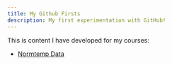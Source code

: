 ```yaml
---
title: My Github Firsts
description: My first experimentation with GitHub!
---
```


This is content I have developed for my courses:

- [Normtemp Data](/normtemp/index.md)
